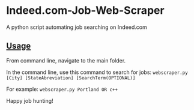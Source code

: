 # Indeed.com-Job-Web-Scraper
A python script automating job searching on Indeed.com



## **<u>Usage</u>**

From command line, navigate to the main folder. 

In the command line, use this command to search for jobs:  ```webscraper.py [City] [StateAbreviation] [SearchTerm(OPTIONAL)]```

For example: ```webscraper.py Portland OR c++```



Happy job hunting!

